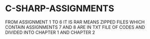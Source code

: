 # C-SHARP-ASSIGNMENTS
FROM ASSIGNMENT 1 TO 6 IT IS RAR MEANS ZIPPED FILES WHICH CONTAIN ASSIGNMENTS
7 AND 8 ARE IN TXT FILE OF CODES AND DIVIDED INTO CHAPTER 1 AND CHAPTER 2
